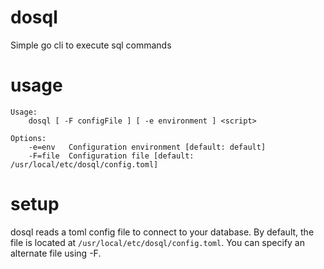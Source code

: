 # dosql
Simple go cli to execute sql commands

# usage
```
Usage:
	dosql [ -F configFile ] [ -e environment ] <script>

Options:
	-e=env   Configuration environment [default: default]
	-F=file  Configuration file [default: /usr/local/etc/dosql/config.toml]
```

# setup
dosql reads a toml config file to connect to your database.  By default, the file is located at `/usr/local/etc/dosql/config.toml`.  You can specify an alternate file using -F.
